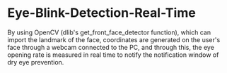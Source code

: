 # Eye-Blink-Detection-Real-Time

By using OpenCV (dlib's get_front_face_detector function), which can import the landmark of the face, coordinates are generated on the user's face through a webcam connected to the PC, and through this, the eye opening rate is measured in real time to notify the notification window of dry eye prevention.
